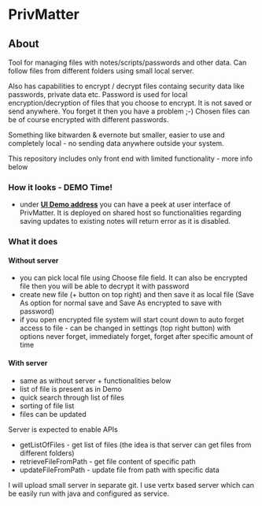 # PrivMatter

## About

Tool for managing files with notes/scripts/passwords and other data. Can follow files from different folders using small local server.

Also has capabilities to encrypt / decrypt files containg security data like passwords, private data etc.
Password is used for local encryption/decryption of files that you choose to encrypt. 
It is not saved or send anywhere. You forget it then you have a problem ;-)
Chosen files can be of course encrypted with different passwords.

Something like bitwarden & evernote but smaller, easier to use and completely local - no sending data anywhere outside your system.

This repository includes only front end with limited functionality - more info below

### How it looks - DEMO Time!

- under **<a href="https://cultrides.com/test/Github/PrivMatter/" target="_blank">UI Demo address</a>** you can have a peek at user interface of PrivMatter. It is deployed on shared host so functionalities regarding saving updates to existing notes will return error as it is disabled.

### What it does

#### Without server

- you can pick local file using Choose file field. It can also be encrypted file then you will be able to decrypt it with password
- create new file (+ button on top right) and then save it as local file (Save As option for normal save and Save As encrypted to save with password)
- if you open encrypted file system will start count down to auto forget access to file - can be changed in settings (top right button) with options never forget, immediately forget, forget after specific amount of time

#### With server

- same as without server + functionalities below
- list of file is present as in Demo
- quick search through list of files
- sorting of file list
- files can be updated

Server is expected to enable APIs 
- getListOfFiles - get list of files (the idea is that server can get files from different folders)
- retrieveFileFromPath - get file content of specific path
- updateFileFromPath - update file from path with specific data

I will upload small server in separate git. I use vertx based server which can be easily run with java and configured as service.